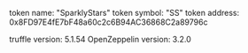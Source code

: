 token name: "SparklyStars"
token symbol: "SS"
token address: 0x8FD97E4fE7bF48a60c2c6B94AC36868C2a89796c

truffle version: 5.1.54
OpenZeppelin version: 3.2.0